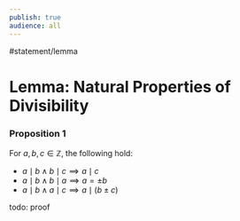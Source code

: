 ```yaml
---
publish: true
audience: all
---
```

#statement/lemma
# Lemma: Natural Properties of Divisibility
### Proposition 1
For $a,b,c\in \mathbb Z$, the following hold:
- $a\mid b \land b\mid c \implies a\mid c$
- $a\mid b \land b\mid a \implies a=\pm b$
- $a\mid b \land a\mid c\implies a\mid(b\pm c)$

todo: proof